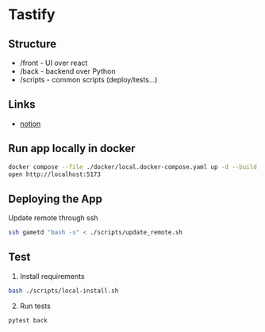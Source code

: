 # Tastify

## Structure
 * /front - UI over react
 * /back - backend over Python
 * /scripts - common scripts (deploy/tests...)

## Links
 * [notion](https://www.notion.so/GameThingsDone-1a58e2cd4ea9807483b1d2e46b4e3361)

## Run app locally in docker
```bash
docker compose --file ./docker/local.docker-compose.yaml up -d --build && sleep 1
open http://localhost:5173
```

## Deploying the App
Update remote through ssh
```bash
ssh gametd "bash -s" < ./scripts/update_remote.sh
```

## Test
1. Install requirements
```bash
bash ./scripts/local-install.sh
```
2. Run tests
```bash
pytest back
```
